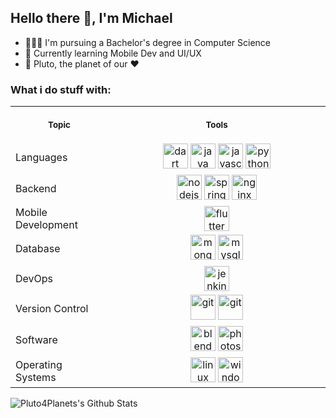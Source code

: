 ## Hello there 👋, I'm Michael

- 👨🏽‍💻 I'm pursuing a Bachelor's degree in Computer Science
- 📃 Currently learning Mobile Dev and UI/UX
- 🔭 Pluto, the planet of our ❤️


### What i do stuff with:
<table>
<tr>
<th align="center">
<img width="100" height="1">
<p> 
<small>
Topic
</small>
</p>
</th>
<th align="center">
<img width="441" height="1">
<p> 
<small>
Tools
</small>
</p>
</th>
</tr>

<tr>
<td align="left">
Languages
</td>
<td align="center">
<img src="https://www.vectorlogo.zone/logos/dartlang/dartlang-icon.svg" alt="dart" width="40" height="40"/> <img src="https://devicons.github.io/devicon/devicon.git/icons/java/java-original-wordmark.svg" alt="java" width="40" height="40"/> <img src="https://devicons.github.io/devicon/devicon.git/icons/javascript/javascript-original.svg" alt="javascript" width="40" height="40"/> <img src="https://devicons.github.io/devicon/devicon.git/icons/python/python-original.svg" alt="python" width="40" height="40"/>
</td>
</tr>

<tr>
<td align="left">
Backend
</td>
<td align="center">
<img src="https://devicons.github.io/devicon/devicon.git/icons/nodejs/nodejs-original-wordmark.svg" alt="nodejs" width="40" height="40"/> <img src="https://www.vectorlogo.zone/logos/springio/springio-icon.svg" alt="spring" width="40" height="40"/> <img src="https://devicons.github.io/devicon/devicon.git/icons/nginx/nginx-original.svg" alt="nginx" width="40" height="40"/>
</td>
</tr>

<tr>
<td align="left">
Mobile Development
</td>
<td align="center">
<img src="https://www.vectorlogo.zone/logos/flutterio/flutterio-icon.svg" alt="flutter" width="40" height="40"/>
</td>
</tr>

<tr>
<td align="left">
Database
</td>
<td align="center">
<img src="https://devicons.github.io/devicon/devicon.git/icons/mongodb/mongodb-original-wordmark.svg" alt="mongodb" width="40" height="40"/> <img src="https://devicons.github.io/devicon/devicon.git/icons/mysql/mysql-original-wordmark.svg" alt="mysql" width="40" height="40"/>
</td>
</tr>

<tr>
<td align="left">
DevOps
</td>
<td align="center">
<img src="https://www.vectorlogo.zone/logos/jenkins/jenkins-icon.svg" alt="jenkins" width="40" height="40"/>
</td>
</tr>

<tr>
<td align="left">
Version Control
</td>
<td align="center">
<img src="https://www.vectorlogo.zone/logos/git-scm/git-scm-icon.svg" alt="git" width="40" height="40"/> <img src="https://devicons.github.io/devicon/devicon.git/icons/github/github-original-wordmark.svg" alt="git" width="40" height="40"/>
</td>
</tr>

<tr>
<td align="left">
Software
</td>
<td align="center">
<img src="https://download.blender.org/branding/community/blender_community_badge_white.svg" alt="blender" width="40" height="40"/> <img src="https://devicons.github.io/devicon/devicon.git/icons/photoshop/photoshop-line.svg" alt="photoshop" width="40" height="40"/>
</td>
</tr>

<tr>
<td align="left">
Operating Systems
</td>
<td align="center">
<img src="https://devicons.github.io/devicon/devicon.git/icons/linux/linux-original.svg" alt="linux" width="40" height="40"/> <img src="https://devicons.github.io/devicon/devicon.git/icons/windows8/windows8-original.svg" alt="windows" width="40" height="40"/>
</td>
</tr>

</table>

<img align="left" alt="Pluto4Planets's Github Stats" src="https://github-readme-stats.vercel.app/api?username=Pluto4Planet&show_icons=true&hide_border=true&hide=contribs,stars&count_private=true&theme=cobalt" />

<!--
[![Top Langs](https://github-readme-stats.vercel.app/api/top-langs/?username=Pluto4Planet&layout=compact)](https://github.com/anuraghazra/github-readme-stats) -->